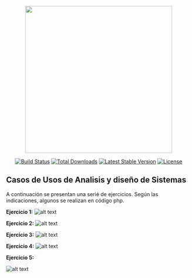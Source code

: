 <p align="center"><a href="https://laravel.com" target="_blank"><img src="https://raw.githubusercontent.com/laravel/art/master/logo-lockup/5%20SVG/2%20CMYK/1%20Full%20Color/laravel-logolockup-cmyk-red.svg" width="400"></a></p>

<p align="center">
<a href="https://travis-ci.org/laravel/framework"><img src="https://travis-ci.org/laravel/framework.svg" alt="Build Status"></a>
<a href="https://packagist.org/packages/laravel/framework"><img src="https://img.shields.io/packagist/dt/laravel/framework" alt="Total Downloads"></a>
<a href="https://packagist.org/packages/laravel/framework"><img src="https://img.shields.io/packagist/v/laravel/framework" alt="Latest Stable Version"></a>
<a href="https://packagist.org/packages/laravel/framework"><img src="https://img.shields.io/packagist/l/laravel/framework" alt="License"></a>
</p>

## Casos de Usos de Analisis y diseño de Sistemas
A continuación se presentan una serié de ejercicios. Según las indicaciones, algunos se realizan en código php.


**Ejercicio 1:**
![alt text](https://i.ibb.co/GFcsn3q/a.png)


**Ejercicio 2:**
![alt text](https://i.ibb.co/98JK1nM/b.png)


**Ejercicio 3:**
![alt text](https://i.ibb.co/94cYpTJ/c.png)


**Ejercicio 4:**
![alt text](https://i.ibb.co/ZBFgjct/d.png)


**Ejercicio 5:** 

![alt text](https://i.ibb.co/YZsyTPQ/5.pnghttps://i.ibb.co/VNcKsQc/cel.png)



